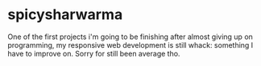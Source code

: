 # spicysharwarma
One of the first projects i'm going to be finishing after almost giving up on programming, my responsive web development is still whack: something I have to improve on. Sorry for still been average tho.
